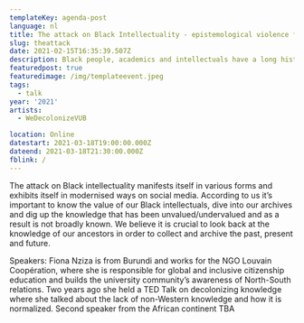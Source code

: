 ```yaml
---
templateKey: agenda-post
language: nl
title: The attack on Black Intellectuality - epistemological violence from history to present
slug: theattack
date: 2021-02-15T16:35:39.507Z
description: Black people, academics and intellectuals have a long history of being subject to epistemological violence - violence exerted against or through knowledge. Non-Western knowledge is viewed and treated as inferior, degraded because of whiteness and systems having their roots in racism while Western knowledge is viewed as objective.
featuredpost: true
featuredimage: /img/templateevent.jpeg
tags:
  - talk
year: '2021'
artists:
  - WeDecolonizeVUB

location: Online
datestart: 2021-03-18T19:00:00.000Z
dateend: 2021-03-18T21:30:00.000Z
fblink: /
---
```





The attack on Black intellectuality manifests itself in various forms and exhibits itself in modernised ways on social media. According to us it’s important to know the value of our Black intellectuals, dive into our archives and dig up the knowledge that has been unvalued/undervalued and as a result is not broadly known. We believe it is crucial to look back at the knowledge of our ancestors in order to collect and archive the past, present and future.

Speakers:
Fiona Nziza is from Burundi and works for the NGO Louvain Coopération, where she is responsible for global and inclusive citizenship education and builds the university community’s awareness of North-South relations. Two years ago she held a TED Talk on decolonizing knowledge where she talked about the lack of non-Western knowledge and how it is normalized.
Second speaker from the African continent TBA
